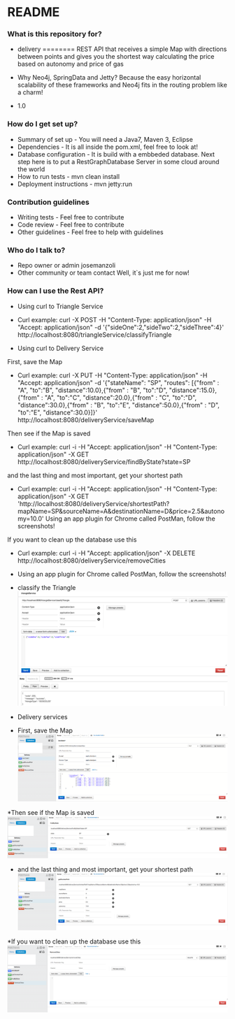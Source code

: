 # README #

### What is this repository for? ###

* delivery
========
REST API that receives a simple Map with directions between points and gives you the shortest way calculating the price based on autonomy and price of gas

* Why Neo4j, SpringData and Jetty?
  Because the easy horizontal scalability of these frameworks and Neo4j fits in the routing problem like a charm! 

* 1.0

### How do I get set up? ###

* Summary of set up - 
  You will need a Java7, Maven 3, Eclipse
* Dependencies - 
  It is all inside the pom.xml, feel free to look at!
* Database configuration - 
  It is build with a embbeded database. Next step here is to put a RestGraphDatabase Server in some cloud around the world
* How to run tests - 
  mvn clean install
* Deployment instructions - 
  mvn jetty:run

### Contribution guidelines ###

* Writing tests - 
  Feel free to contribute
* Code review - 
  Feel free to contribute
* Other guidelines - 
  Feel free to help with guidelines

### Who do I talk to? ###

* Repo owner or admin
  josemanzoli
* Other community or team contact
  Well, it`s just me for now!

### How can I use the Rest API? ###

* Using curl to Triangle Service

* Curl example: curl -X POST -H "Content-Type: application/json" -H "Accept: application/json" -d '{"sideOne":2,"sideTwo":2,"sideThree":4}' http://localhost:8080/triangleService/classifyTriangle


* Using curl to Delivery Service

First, save the Map
* Curl example:  curl -X PUT -H "Content-Type: application/json" -H "Accept: application/json" -d '{"stateName": "SP", "routes": [{"from" : "A", "to":"B", "distance":10.0},{"from" : "B", "to":"D", "distance":15.0},{"from" : "A", "to":"C", "distance":20.0},{"from" : "C", "to":"D", "distance":30.0},{"from" : "B", "to":"E", "distance":50.0},{"from" : "D", "to":"E", "distance":30.0}]}' http://localhost:8080/deliveryService/saveMap

Then see if the Map is saved
* Curl example: curl -i -H "Accept: application/json" -H "Content-Type: application/json" -X GET http://localhost:8080/deliveryService/findByState?state=SP

and the last thing and most important, get your shortest path
* Curl example: curl -i -H "Accept: application/json" -H "Content-Type: application/json" -X GET 'http://localhost:8080/deliveryService/shortestPath?mapName=SP&sourceName=A&destinationName=D&price=2.5&autonomy=10.0' Using an app plugin for Chrome called PostMan, follow the screenshots!

If you want to clean up the database use this
* Curl example: curl -i -H "Accept: application/json" -X DELETE http://localhost:8080/deliveryService/removeCities


* Using an app plugin for Chrome called PostMan, follow the screenshots!

* classify the Triangle
![classifyTriangleService](https://github.com/josemanzoli/delivery/blob/master/classifyTriangleService.png)


* Delivery services

* First, save the Map
![saveMap](https://github.com/josemanzoli/delivery/blob/master/saveMap.png)

*Then see if the Map is saved
![FindByState](https://github.com/josemanzoli/delivery/blob/master/findByState.png)

* and the last thing and most important, get your shortest path
![getShortestPath](https://github.com/josemanzoli/delivery/blob/master/getShortestPath.png)

*If you want to clean up the database use this
![removeCities](https://github.com/josemanzoli/delivery/blob/master/removeCities.png)
